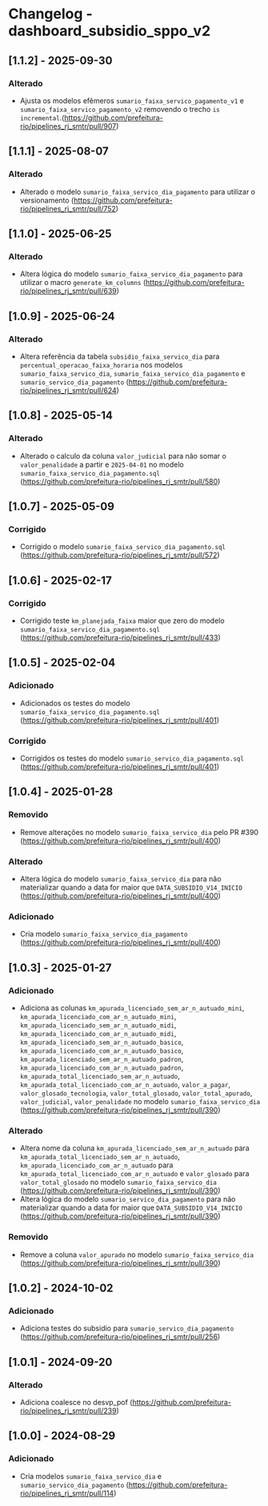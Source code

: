 # Changelog - dashboard_subsidio_sppo_v2

## [1.1.2] - 2025-09-30

### Alterado

- Ajusta os modelos efêmeros `sumario_faixa_servico_pagamento_v1` e `sumario_faixa_servico_pagamento_v2` removendo o trecho `is incremental`.(https://github.com/prefeitura-rio/pipelines_rj_smtr/pull/907)

## [1.1.1] - 2025-08-07

### Alterado

- Alterado o modelo `sumario_faixa_servico_dia_pagamento` para utilizar o versionamento (https://github.com/prefeitura-rio/pipelines_rj_smtr/pull/752)

## [1.1.0] - 2025-06-25

### Alterado

- Altera lógica do modelo `sumario_faixa_servico_dia_pagamento` para utilizar o macro `generate_km_columns` (https://github.com/prefeitura-rio/pipelines_rj_smtr/pull/639)

## [1.0.9] - 2025-06-24

### Alterado

- Altera referência da tabela `subsidio_faixa_servico_dia` para `percentual_operacao_faixa_horaria` nos modelos `sumario_faixa_servico_dia`, `sumario_faixa_servico_dia_pagamento` e `sumario_servico_dia_pagamento` (https://github.com/prefeitura-rio/pipelines_rj_smtr/pull/624)

## [1.0.8] - 2025-05-14

### Alterado

- Alterado o calculo da coluna `valor_judicial` para não somar o `valor_penalidade` a partir e `2025-04-01` no modelo `sumario_faixa_servico_dia_pagamento.sql` (https://github.com/prefeitura-rio/pipelines_rj_smtr/pull/580)

## [1.0.7] - 2025-05-09

### Corrigido

- Corrigido o modelo `sumario_faixa_servico_dia_pagamento.sql` (https://github.com/prefeitura-rio/pipelines_rj_smtr/pull/572)

## [1.0.6] - 2025-02-17

### Corrigido

- Corrigido teste `km_planejada_faixa` maior que zero do modelo `sumario_faixa_servico_dia_pagamento.sql` (https://github.com/prefeitura-rio/pipelines_rj_smtr/pull/433)

## [1.0.5] - 2025-02-04

### Adicionado

- Adicionados os testes do modelo `sumario_faixa_servico_dia_pagamento.sql` (https://github.com/prefeitura-rio/pipelines_rj_smtr/pull/401)

### Corrigido

- Corrigidos os testes do modelo `sumario_servico_dia_pagamento.sql` (https://github.com/prefeitura-rio/pipelines_rj_smtr/pull/401)

## [1.0.4] - 2025-01-28

### Removido

- Remove alterações no modelo `sumario_faixa_servico_dia` pelo PR #390 (https://github.com/prefeitura-rio/pipelines_rj_smtr/pull/400)

### Alterado

- Altera lógica do modelo `sumario_faixa_servico_dia` para não materializar quando a data for maior que `DATA_SUBSIDIO_V14_INICIO` (https://github.com/prefeitura-rio/pipelines_rj_smtr/pull/400)

### Adicionado

- Cria modelo `sumario_faixa_servico_dia_pagamento` (https://github.com/prefeitura-rio/pipelines_rj_smtr/pull/400)

## [1.0.3] - 2025-01-27

### Adicionado

- Adiciona as colunas `km_apurada_licenciado_sem_ar_n_autuado_mini`, `km_apurada_licenciado_com_ar_n_autuado_mini`, `km_apurada_licenciado_sem_ar_n_autuado_midi`, `km_apurada_licenciado_com_ar_n_autuado_midi`, `km_apurada_licenciado_sem_ar_n_autuado_basico`, `km_apurada_licenciado_com_ar_n_autuado_basico`, `km_apurada_licenciado_sem_ar_n_autuado_padron`, `km_apurada_licenciado_com_ar_n_autuado_padron`, `km_apurada_total_licenciado_sem_ar_n_autuado`, `km_apurada_total_licenciado_com_ar_n_autuado`, `valor_a_pagar`, `valor_glosado_tecnologia`, `valor_total_glosado`, `valor_total_apurado`, `valor_judicial`, `valor_penalidade` no modelo `sumario_faixa_servico_dia` (https://github.com/prefeitura-rio/pipelines_rj_smtr/pull/390)

### Alterado

- Altera nome da coluna `km_apurada_licenciado_sem_ar_n_autuado` para `km_apurada_total_licenciado_sem_ar_n_autuado`, `km_apurada_licenciado_com_ar_n_autuado` para `km_apurada_total_licenciado_com_ar_n_autuado` e `valor_glosado` para `valor_total_glosado` no modelo `sumario_faixa_servico_dia` (https://github.com/prefeitura-rio/pipelines_rj_smtr/pull/390)
- Altera lógica do modelo `sumario_servico_dia_pagamento` para não materializar quando a data for maior que `DATA_SUBSIDIO_V14_INICIO` (https://github.com/prefeitura-rio/pipelines_rj_smtr/pull/390)

### Removido

- Remove a coluna `valor_apurado` no modelo `sumario_faixa_servico_dia` (https://github.com/prefeitura-rio/pipelines_rj_smtr/pull/390)

## [1.0.2] - 2024-10-02

### Adicionado

- Adiciona testes do subsidio para `sumario_servico_dia_pagamento` (https://github.com/prefeitura-rio/pipelines_rj_smtr/pull/256)

## [1.0.1] - 2024-09-20

### Alterado

- Adiciona coalesce no desvp_pof (https://github.com/prefeitura-rio/pipelines_rj_smtr/pull/239)

## [1.0.0] - 2024-08-29

### Adicionado

- Cria modelos `sumario_faixa_servico_dia` e `sumario_servico_dia_pagamento` (https://github.com/prefeitura-rio/pipelines_rj_smtr/pull/114)